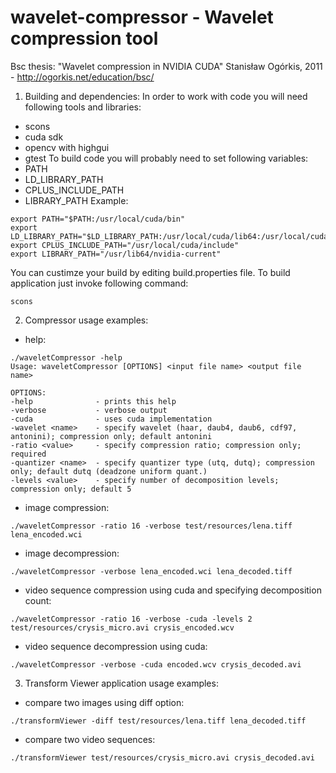 wavelet-compressor - Wavelet compression tool
=============================================

Bsc thesis: "Wavelet compression in NVIDIA CUDA" Stanisław Ogórkis, 2011 - http://ogorkis.net/education/bsc/

1. Building and dependencies:
In order to work with code you will need following tools and libraries:
* scons
* cuda sdk
* opencv with highgui
* gtest
To build code you will probably need to set following variables:
* PATH
* LD_LIBRARY_PATH
* CPLUS_INCLUDE_PATH
* LIBRARY_PATH
Example:
```
export PATH="$PATH:/usr/local/cuda/bin"
export LD_LIBRARY_PATH="$LD_LIBRARY_PATH:/usr/local/cuda/lib64:/usr/local/cuda/lib"
export CPLUS_INCLUDE_PATH="/usr/local/cuda/include"
export LIBRARY_PATH="/usr/lib64/nvidia-current"
```
You can custimze your build by editing build.properties file. To build application just invoke following command:
```
scons
```
2. Compressor usage examples:
* help:
```
./waveletCompressor -help
Usage: waveletCompressor [OPTIONS] <input file name> <output file name>

OPTIONS:
-help              - prints this help
-verbose           - verbose output
-cuda              - uses cuda implementation
-wavelet <name>    - specify wavelet (haar, daub4, daub6, cdf97, antonini); compression only; default antonini
-ratio <value>     - specify compression ratio; compression only; required
-quantizer <name>  - specify quantizer type (utq, dutq); compression only; default dutq (deadzone uniform quant.)
-levels <value>    - specify number of decomposition levels; compression only; default 5
```
* image compression:
```
./waveletCompressor -ratio 16 -verbose test/resources/lena.tiff lena_encoded.wci
```
* image decompression:
```
./waveletCompressor -verbose lena_encoded.wci lena_decoded.tiff
```
* video sequence compression using cuda and specifying decomposition count:
```
./waveletCompressor -ratio 16 -verbose -cuda -levels 2 test/resources/crysis_micro.avi crysis_encoded.wcv
```
* video sequence decompression using cuda:
```
./waveletCompressor -verbose -cuda encoded.wcv crysis_decoded.avi
```
3. Transform Viewer application usage examples:
* compare two images using diff option:
```
./transformViewer -diff test/resources/lena.tiff lena_decoded.tiff
```
* compare two video sequences:
```
./transformViewer test/resources/crysis_micro.avi crysis_decoded.avi
```
